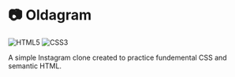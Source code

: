 # 📷 Oldagram

![HTML5](https://img.shields.io/badge/HTML5-E34F26?style=for-the-badge&logo=html5&logoColor=white)
![CSS3](https://img.shields.io/badge/CSS3-1572B6?style=for-the-badge&logo=css3&logoColor=white)
<!-- ![JavaScript](https://img.shields.io/badge/JavaScript-F7DF1E?style=for-the-badge&logo=javascript&logoColor=black) -->

<!-- ![Screenshot](assets/screenshot.png) -->

<!-- ✨ [GET A PASSWORD](https://password-generator-rouge-tau-21.vercel.app/) -->

A simple Instagram clone created to practice fundemental CSS and semantic HTML.